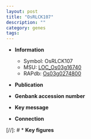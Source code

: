 ```yaml
---
layout: post
title: "OsRLCK107"
description: ""
category: genes
tags: 
---
```


* **Information**  
    + Symbol: OsRLCK107  
    + MSU: [LOC_Os03g16740](http://rice.uga.edu/cgi-bin/ORF_infopage.cgi?orf=LOC_Os03g16740)  
    + RAPdb: [Os03g0274800](http://rapdb.dna.affrc.go.jp/viewer/gbrowse_details/irgsp1?name=Os03g0274800)  

* **Publication**  

* **Genbank accession number**  

* **Key message**  

* **Connection**  

[//]: # * **Key figures**  


